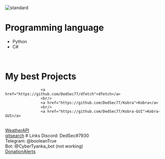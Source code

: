 ![standard](https://user-images.githubusercontent.com/55799553/129815520-942b8603-7835-495e-b5a9-8b7e50885799.gif)
                                <h1>Programming language</h1>
<ul>
  <li>Python</li>
  <li>C#</li>
</ul>
<br/>

# My best Projects
                    <a href="https://github.com/DedSec77/dfetch">dfetch</a>
                    <br/>
                    <a href="https://github.com/DedSec77/Kobra">Kobra</a>
                    <br/>
                    <a href="https://github.com/DedSec77/Kobra-GUI">Kobra-GUI</a>
<br/>
<a href="https://github.com/DedSec77/WeatherAPI">WeatherAPI</a>
<br/>
<a href="https://github.com/DedSec77/gitsearch">gitsearch</a>
# Links
Discord: DedSec#7930
<br/>
Telegram: @booleanTrue
<br/>
Bot: @CyberTyanka_bot (not working)
<br/>
<a href="https://www.donationalerts.com/r/dedsec228">DonationAlerts</a>
<br/>
